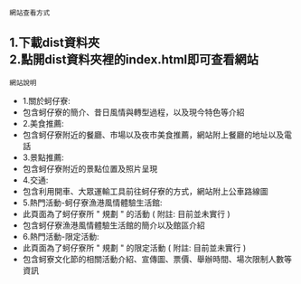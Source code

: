  ```網站查看方式 ```

1.下載dist資料夾  
2.點開dist資料夾裡的index.html即可查看網站  
------------------------------------------
 ```網站說明 ```

* 1.關於蚵仔寮:  
 * 包含蚵仔寮的簡介、昔日風情與轉型過程，以及現今特色等介紹  
* 2.美食推薦:  
 * 包含蚵仔寮附近的餐廳、市場以及夜市美食推薦，網站附上餐廳的地址以及電話  
* 3.景點推薦:  
 * 包含蚵仔寮附近的景點位置及照片呈現  
* 4.交通:  
 * 包含利用開車、大眾運輸工具前往蚵仔寮的方式，網站附上公車路線圖  
* 5.熱門活動-蚵仔寮漁港風情體驗生活館:  
 * 此頁面為了蚵仔寮所 " 規劃 " 的活動 ( 附註: 目前並未實行 )  
 * 包含蚵仔寮漁港風情體驗生活館的簡介以及館區介紹  
* 6.熱門活動-限定活動:  
 * 此頁面為了蚵仔寮所 " 規劃 " 的限定活動 ( 附註: 目前並未實行 )  
 * 包含蚵寮文化節的相關活動介紹、宣傳圖、票價、舉辦時間、場次限制人數等資訊

